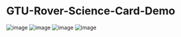 # GTU-Rover-Science-Card-Demo
![image](https://github.com/theisth/GTU-Rover-Science-Card-Demo/assets/96699934/964112cf-768b-41bb-a798-7948d4151024)
![image](https://github.com/theisth/GTU-Rover-Science-Card-Demo/assets/96699934/2cda2739-8e10-470c-b4e0-0457de73f714)
![image](https://github.com/theisth/GTU-Rover-Science-Card-Demo/assets/96699934/32ea5fdd-6bf7-477d-9286-7820dd0dfbe5)
![image](https://github.com/theisth/GTU-Rover-Science-Card-Demo/assets/96699934/b45bb266-4166-4e9c-be1c-4998d1589382)


